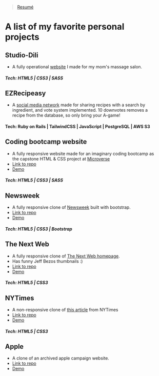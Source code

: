> [Resumé](https://docs.google.com/document/d/14THVufu_nc1EfBgCkGXKpnd1sd2GJh3EQYTZZ4-2SDE/edit?usp=sharing)

# A list of my favorite personal projects


## Studio-Dili
- A fully operational [website](https://studio-dili.com) I made for my mom's massage salon.
##### Tech: HTML5 | CSS3 | SASS


## EZRecipeasy
- A [social media network](https://ezrecipeasy.herokuapp.com) made for sharing recipes with a search by ingredient, and vote system implemented. 10 downvotes removes a recipe from the database, so only bring your A-game!
#### Tech: Ruby on Rails | TailwindCSS | JavaScript | PostgreSQL | AWS S3


## Coding bootcamp website
- A fully responsive website made for an imaginary coding bootcamp as the capstone HTML & CSS project at [Microverse](https://microverse.org)
- [Link to repo](https://github.com/dili021/Web-Dev-School)
- [Demo](https://gifted-morse-5d1101.netlify.app/index.html)
##### Tech: HTML5 | CSS3 | SASS



## Newsweek
- A fully responsive clone of [Newsweek](https://www.newsweek.com/) built with bootstrap.
- [Link to repo](https://github.com/dili021/Bootstrap)
- [Demo](https://nostalgic-galileo-51ff53.netlify.app/)
##### Tech: HTML5 | CSS3 | Bootstrap



## The Next Web 
- A fully responsive clone of [The Next Web homepage](https://thenextweb.com/).
- Has funny Jeff Bezos thumbnails :)
- [Link to repo](https://github.com/dili021/responsive-design)
- [Demo](https://boring-euclid-37ebf1.netlify.app/)
##### Tech: HTML5 | CSS3



## NYTimes 
- A non-responsive clone of [this article](https://www.nytimes.com/2014/03/18/science/space/detection-of-waves-in-space-buttresses-landmark-theory-of-big-bang.html?_r=0) from NYTimes
- [Link to repo](https://github.com/dili021/NYC-Times-Article)
- [Demo](https://rawcdn.githack.com/dili021/NYC-Times-Article/12516d56368d62703137f8de7e841b8559f0320b/index.html)
##### Tech: HTML5 | CSS3



## Apple
- A clone of an archived apple campaign website.
- [Link to repo](https://github.com/dili021/Apple-clone)
- [Demo](https://rawcdn.githack.com/dili021/Apple-clone/0547ad5f2d6ab3495494b2d9c694c80a7d477fee/index.html#)




